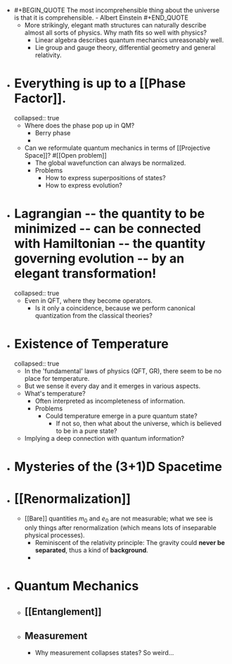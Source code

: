 - #+BEGIN_QUOTE
  The most incomprehensible thing about the universe is that it is comprehensible. - Albert Einstein
  #+END_QUOTE
	- More strikingly, elegant math structures can naturally describe almost all sorts of physics. Why math fits so well with physics?
		- Linear algebra describes quantum mechanics unreasonably well.
		- Lie group and gauge theory, differential geometry and general relativity.
- # Everything is up to a [[Phase Factor]].
  collapsed:: true
	- Where does the phase pop up in QM?
		- Berry phase
		-
	- Can we reformulate quantum mechanics in terms of [[Projective Space]]? #[[Open problem]]
		- The global wavefunction can always be normalized.
		- Problems
			- How to express superpositions of states?
			- How to express evolution?
- # Lagrangian -- the quantity to be minimized -- can be connected with Hamiltonian -- the quantity governing evolution -- by an elegant transformation!
  collapsed:: true
	- Even in QFT, where they become operators.
		- Is it only a coincidence, because we perform canonical quantization from the classical theories?
- # Existence of Temperature
  collapsed:: true
	- In the 'fundamental' laws of physics (QFT, GR), there seem to be no place for temperature.
	- But we sense it every day and it emerges in various aspects.
	- What's temperature?
		- Often interpreted as incompleteness of information.
		- Problems
			- Could temperature emerge in a pure quantum state?
				- If not so, then what about the universe, which is believed to be in a pure state?
	- Implying a deep connection with quantum information?
- # Mysteries of the (3+1)D Spacetime
- # [[Renormalization]]
	- [[Bare]] quantities $m_0$ and $e_0$ are not measurable; what we see is only things after renormalization (which means lots of inseparable physical processes).
		- Reminiscent of the relativity principle: The gravity could **never be separated**, thus a kind of **background**.
		-
- # Quantum Mechanics
	- ## [[Entanglement]]
	- ## Measurement
		- Why measurement collapses states? So weird...